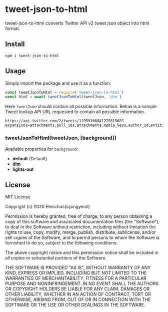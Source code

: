 # tweet-json-to-html

tweet-json-to-html converts Twitter API v2 tweet json object into html format.

## Install

```
npm i tweet-json-to-html
```

## Usage

Simply import the package and use it as a function:

```javascript
const tweetJsonToHtml = require('tweet-json-to-html')
const html = await tweetJsonToHtml(tweetJson, 'dim')
```
Here `tweetJson` should contain all possible information. Below is a sample Tweet lookup API URL requested to contain all possible information.

```url
https://api.twitter.com/2/tweets/1295916604127981568?expansions=attachments.poll_ids,attachments.media_keys,author_id,entities.mentions.username,geo.place_id,in_reply_to_user_id,referenced_tweets.id,referenced_tweets.id.author_id&poll.fields=duration_minutes,end_datetime,id,options,voting_status&media.fields=duration_ms,height,media_key,preview_image_url,type,url,width,public_metrics&place.fields=contained_within,country,country_code,full_name,geo,id,name,place_type&tweet.fields=attachments,author_id,context_annotations,conversation_id,created_at,entities,geo,id,in_reply_to_user_id,lang,public_metrics,possibly_sensitive,referenced_tweets,source,text,withheld&user.fields=created_at,description,entities,id,location,name,pinned_tweet_id,profile_image_url,protected,public_metrics,url,username,verified,withheld
```

### tweetJsonToHtml(tweetJson, [background])

Avaliable properties for `background`:

- **default** (Default)
- **dim**
- **lights-out**

## License

MIT License

Copyright (c) 2020 Elenchus(sijongyeoil)

Permission is hereby granted, free of charge, to any person obtaining a copy
of this software and associated documentation files (the "Software"), to deal
in the Software without restriction, including without limitation the rights
to use, copy, modify, merge, publish, distribute, sublicense, and/or sell
copies of the Software, and to permit persons to whom the Software is
furnished to do so, subject to the following conditions:

The above copyright notice and this permission notice shall be included in all
copies or substantial portions of the Software.

THE SOFTWARE IS PROVIDED "AS IS", WITHOUT WARRANTY OF ANY KIND, EXPRESS OR
IMPLIED, INCLUDING BUT NOT LIMITED TO THE WARRANTIES OF MERCHANTABILITY,
FITNESS FOR A PARTICULAR PURPOSE AND NONINFRINGEMENT. IN NO EVENT SHALL THE
AUTHORS OR COPYRIGHT HOLDERS BE LIABLE FOR ANY CLAIM, DAMAGES OR OTHER
LIABILITY, WHETHER IN AN ACTION OF CONTRACT, TORT OR OTHERWISE, ARISING FROM,
OUT OF OR IN CONNECTION WITH THE SOFTWARE OR THE USE OR OTHER DEALINGS IN THE
SOFTWARE.
